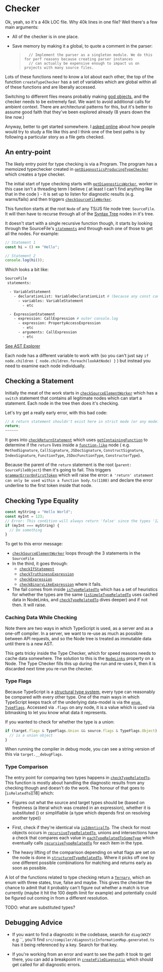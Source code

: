 # Checker

Ok, yeah, so it's a 40k LOC file. Why 40k lines in one file? Well there's a few main arguments:

- All of the checker is in one place.
- Save memory by making it a global, to quote a comment in the parser:

  > ```
  >   // Implement the parser as a singleton module. We do this for perf reasons because creating parser instances
  >   // can actually be expensive enough to impact us on projects with many source files.
  > ```

Lots of these functions need to know a lot about each other, the top of the function `createTypeChecker` has a set
of variables which are global within all of these functions and are liberally accessed.

Switching to different files means probably making [god objects][god], and the checker needs to be extremely fast.
We want to avoid additional calls for ambient context. There are architectural patterns for this, but it's better
to assume good faith that they've been explored already (8 years down the line now.)

[god]: https://en.wikipedia.org/wiki/God_object

Anyway, better to get started somewhere. I [asked online](https://twitter.com/orta/status/1148335807780007939)
about how people would try to study a file like this and I think one of the best paths is by following a
particular story as a file gets checked.

## An entry-point

The likely entry point for type checking is via a Program. The program has a memoized typechecker created in
[`getDiagnosticsProducingTypeChecker`][0] which creates a type checker.

The initial start of type checking starts with [`getDiagnosticsWorker`][1], worker in this case isn't a threading
term I believe ( at least I can't find anything like that in the code ) - it is set up to listen for diagnostic
results (e.g. warns/fails) and then triggers [`checkSourceFileWorker`][2].

This function starts at the root `Node` of any TS/JS file node tree: `SourceFile`. It will then have to recurse
through all of the [Syntax Tree][ast] nodes in it's tree.

It doesn't start with a single recursive function though, it starts by looking through the SourceFile's
[`statements`][4] and through each one of those to get all the nodes. For example:

```ts
// Statement 1
const hi = () => "Hello";

// Statement 2
console.log(hi());
```

Which looks a bit like:

```sh
SourceFile
 statements:

  - VariableStatement
    - declarationList: VariableDeclarationList # (because any const can have many declarations in a row... )
      - variables: VariableStatement
        - etc

  - ExpressionStatement
    - expression: CallExpression # outer console.log
      - expression: PropertyAccessExpression
        - etc
      - arguments: CallExpression
        - etc
```

[See AST Explorer](https://astexplorer.net/#/gist/80c981c87035a45a753c0ee5c983ecc9/6276351b153f4dac9811bf7214c9b236ae420c7e)

Each node has a different variable to work with (so you can't just say
`if node.children { node.children.foreach(lookAtNode) }` ) but instead you need to examine each node individually.

## Checking a Statement

Initially the meat of the work starts in [`checkSourceElementWorker`][6] which has a `switch` statement that
contains all legitimate nodes which can start a statement. Each node in the tree then does it's checking.

Let's try get a really early error, with this bad code:

```ts
// A return statement shouldn't exist here in strict mode (or any mode?)
return;
~~~~~~
```

It goes into [`checkReturnStatement`][6] which uses [`getContainingFunction`][7] to determine if the `return`
lives inside a [`function-like`][8] node ( e.g. `MethodSignature`, `CallSignature`, `JSDocSignature`,
`ConstructSignature`, `IndexSignature`, `FunctionType`, `JSDocFunctionType`, `ConstructorType`).

Because the parent of the `return` statement is the root (`parent: SourceFileObject`) then it's going to fail.
This triggers [`grammarErrorOnFirstToken`][9] which will raise the error:
`A 'return' statement can only be used within a function body.ts(1108)` and declare the error underline to the
first token inside that node.

## Checking Type Equality

```ts
const myString = "Hello World";
const myInt = 123;
// Error: This condition will always return 'false' since the types '123' and '"Hello World"' have no overlap.
if (myInt === myString) {
  // Do something
}
```

To get to this error message:

- [`checkSourceElementWorker`][6] loops through the 3 statements in the `SourceFile`
- In the third, it goes through:
  - [`checkIfStatement`][13]
  - [`checkTruthinessExpression`][11]
  - [`checkExpression`][12]
  - [`checkBinaryLikeExpression`][14] where it fails.
- The fail comes from inside [`isTypeRelatedTo`][15] which has a set of heuristics for whether the types are the
  same ([`isSimpleTypeRelatedTo`][16] uses cached data in NodeLinks, and [`checkTypeRelatedTo`][17] dives deeper)
  and if not then. It will raise.

### Caching Data While Checking

Note there are two ways in which TypeScript is used, as a server and as a one-off compiler. In a server, we want
to re-use as much as possible between API requests, and so the Node tree is treated as immutable data until there
is a new AST.

This gets tricky inside the Type Checker, which for speed reasons needs to cache data somewhere. The solution to
this is the [`NodeLinks`][3] property on a Node. The Type Checker fills this up during the run and re-uses it,
then it is discarded next time you re-run the checker.

### Type Flags

Because TypeScript is a [structural type system][20], every type can reasonably be compared with every other type.
One of the main ways in which TypeScript keeps track of the underlying data-model is via the
[`enum TypeFlags`][19]. Accessed via `.flags` on any node, it is a value which is used via bitmasking to let you
know what data it represents.

If you wanted to check for whether the type is a union:

```ts
if (target.flags & TypeFlags.Union && source.flags & TypeFlags.Object) {
  // is a union object
}
```

When running the compiler in debug mode, you can see a string version of this via `target.__debugFlags`.

### Type Comparison

The entry point for comparing two types happens in [`checkTypeRelatedTo`][17]. This function is mostly about
handling the diagnostic results from any checking though and doesn't do the work. The honour of that goes to
[`isRelatedTo`][18] which:

- Figures out what the source and target types should be (based on freshness (a literal which was created in an
  expression), whether it is substituted () or simplifiable (a type which depends first on resolving another
  type))

- First, check if they're identical via [`isIdenticalTo`][21]. The check for most objects occurs in
  [`recursiveTypeRelatedTo`][22], unions and intersections have a check that compares each value in
  [`eachTypeRelatedToSomeType`][23] which eventually calls [`recursiveTypeRelatedTo`][22] for each item in the
  type.

- The heavy lifting of the comparison depending on what flags are set on the node is done in
  [`structuredTypeRelatedTo`][23]. Where it picks off one by one different possible combinations for matching and
  returns early as soon as possible.

A lot of the functions related to type checking return a [`Ternary`][24], which an enum with three states, true,
false and maybe. This gives the checker the chance to admit that it probably can't figure out whether a match is
true currently (maybe it hit the 100 depth limit for example) and potentially could be figured out coming in from
a different resolution.

TODO: what are substituted types?

## Debugging Advice

- If you want to find a diagnostic in the codebase, search for `diag(WXZY` e.g
  ``, you'll find `src/compiler/diagnosticInformationMap.generated.ts` has it being referenced by a key. Search
  for that key.

- If you're working from an error and want to see the path it took to get there, you can add a breakpoint in
  [`createFileDiagnostic`][10] which should get called for all diagnostic errors.

<!-- prettier-ignore-start -->
[0]: https://github.com/microsoft/TypeScript/blob/db9e0079/src/compiler/program.ts#L1926
[0]: <src/compiler/program.ts - function getDiagnosticsProducingTypeChecker>
[1]: https://github.com/microsoft/TypeScript/blob/db9e0079/src/compiler/checker.ts#L40626
[1]: <src/compiler/checker.ts - function getDiagnosticsWorker> 
[2]: https://github.com/microsoft/TypeScript/blob/db9e0079/src/compiler/checker.ts#L40546
[2]: <src/compiler/checker.ts - function checkSourceFileWorker> 
[3]: https://github.com/microsoft/TypeScript/blob/db9e0079//src/compiler/types.ts#L5091
[3]: </src/compiler/types.ts -  export interface NodeLinks> 
[4]: GLOSSARY.md#statements 
[ast]: GLOSSARY.md#statements 
[5]: https://github.com/microsoft/TypeScript/blob/db9e0079/src/compiler/checker.ts#L40194
[5]: <src/compiler/checker.ts - function checkSourceElementWorker>
[6]: https://github.com/microsoft/TypeScript/blob/db9e0079/src/compiler/checker.ts#L38138
[6]: <src/compiler/checker.ts - function checkReturnStatement>
[7]: https://github.com/microsoft/TypeScript/blob/db9e0079/src/compiler/checker.ts
[7]: <src/compiler/checker.ts - export function getContainingFunction>
[8]: https://github.com/microsoft/TypeScript/blob/db9e0079/src/compiler/utilities.ts
[8]: <src/compiler/utilities.ts - export function isFunctionLikeKind>
[9]: https://github.com/microsoft/TypeScript/blob/db9e0079/src/compiler/checker.ts#L43738
[9]: <src/compiler/checker.ts - function grammarErrorOnFirstToken>
[10]: https://github.com/microsoft/TypeScript/blob/db9e0079/src/compiler/utilities.ts#L5960
[10]: <src/compiler/utilities.ts - export function createFileDiagnostic(file: SourceFile, start: number, length: number, message: DiagnosticMessage): DiagnosticWithLocation>
[11]: https://github.com/microsoft/TypeScript/blob/db9e0079/src/compiler/checker.ts#L37216
[11]: <src/compiler/checker.ts - function checkTruthinessExpression>
[12]: https://github.com/microsoft/TypeScript/blob/db9e0079/src/compiler/checker.ts#L17221
[12]: <src/compiler/checker.ts - function checkExpression>
[13]: https://github.com/microsoft/TypeScript/blob/db9e0079/src/compiler/checker.ts#L37076
[13]: <src/compiler/checker.ts - function checkIfStatement>
[14]: https://github.com/microsoft/TypeScript/blob/db9e0079/src/compiler/checker.ts#L33081
[14]: <src/compiler/checker.ts - function checkBinaryLikeExpression>
[15]: https://github.com/microsoft/TypeScript/blob/db9e0079/src/compiler/checker.ts#L17842
[15]: <src/compiler/checker.ts - function isTypeRelatedTo>
[16]: https://github.com/microsoft/TypeScript/blob/db9e0079/src/compiler/checker.ts#L17805
[16]: <src/compiler/checker.ts - function isSimpleTypeRelatedTo>
[17]: https://github.com/microsoft/TypeScript/blob/db9e0079/src/compiler/checker.ts#L17063
[17]: <src/compiler/checker.ts - function checkTypeRelatedTo>
[17]: https://github.com/microsoft/TypeScript/blob/db9e0079/src/compiler/checker.ts#L18240
[17]: <src/compiler/checker.ts - function isRelatedTo>
[19]: https://github.com/microsoft/TypeScript/blob/db9e0079/src/compiler/types.ts#L5120
[19]: <src/compiler/types.ts - export const enum TypeFlags>
[20]: GLOSSARY.md#structural-type-system 
[21]: https://github.com/microsoft/TypeScript/blob/db9e0079/src/compiler/checker.ts#L18479
[21]: <src/compiler/checker.ts - function isIdenticalTo>
[22]: https://github.com/microsoft/TypeScript/blob/db9e0079/src/compiler/checker.ts#L18758
[22]: <src/compiler/checker.ts - function recursiveTypeRelatedTo>
[22]: https://github.com/microsoft/TypeScript/blob/db9e0079/src/compiler/checker.ts#L18589
[22]: <src/compiler/checker.ts - function eachTypeRelatedToSomeType>
[23]: https://github.com/microsoft/TypeScript/blob/db9e0079/src/compiler/checker.ts#L18872
[23]: <src/compiler/checker.ts - function structuredTypeRelatedTo>
[24]: https://github.com/microsoft/TypeScript/blob/eb430f27/src/compiler/types.ts#L6097
[24]: <src/compiler/types.ts - export const enum Ternary>
<!-- prettier-ignore-end -->
